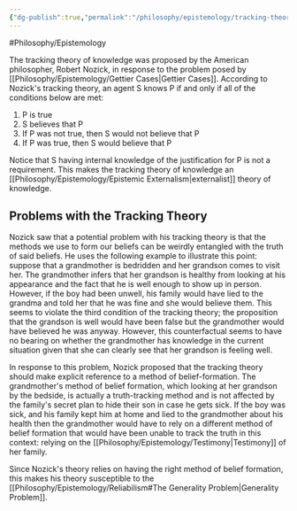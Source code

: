 ```yaml
---
{"dg-publish":true,"permalink":"/philosophy/epistemology/tracking-theory-of-knowledge/"}
---
```


#Philosophy/Epistemology 

The tracking theory of knowledge was proposed by the American philosopher, Robert Nozick, in response to the problem posed by [[Philosophy/Epistemology/Gettier Cases\|Gettier Cases]]. According to Nozick's tracking theory, an agent S knows P if and only if all of the conditions below are met:
1. P is true
2. S believes that P
3. If P was not true, then S would not believe that P
4. If P was true, then S would believe that P

Notice that S having internal knowledge of the justification for P is not a requirement. This makes the tracking theory of knowledge an [[Philosophy/Epistemology/Epistemic Externalism\|externalist]] theory of knowledge.
## Problems with the Tracking Theory

Nozick saw that a potential problem with his tracking theory is that the methods we use to form our beliefs can be weirdly entangled with the truth of said beliefs. He uses the following example to illustrate this point: suppose that a grandmother is bedridden and her grandson comes to visit her. The grandmother infers that her grandson is healthy from looking at his appearance and the fact that he is well enough to show up in person. However, if the boy had been unwell, his family would have lied to the grandma and told her that he was fine and she would believe them. This seems to violate the third condition of the tracking theory; the proposition that the grandson is well would have been false but the grandmother would have believed he was anyway. However, this counterfactual seems to have no bearing on whether the grandmother has knowledge in the current situation given that she can clearly see that her grandson is feeling well.

In response to this problem, Nozick proposed that the tracking theory should make explicit reference to a method of belief-formation. The grandmother's method of belief formation, which looking at her grandson by the bedside, is actually a truth-tracking method and is not affected by the family's secret plan to hide their son in case he gets sick. If the boy was sick, and his family kept him at home and lied to the grandmother about his health then the grandmother would have to rely on a different method of belief formation that would have been unable to track the truth  in this context: relying on the [[Philosophy/Epistemology/Testimony\|Testimony]] of her family.

Since Nozick's theory relies on having the right method of belief formation, this makes his theory susceptible to the [[Philosophy/Epistemology/Reliabilism#The Generality Problem\|Generality Problem]].
